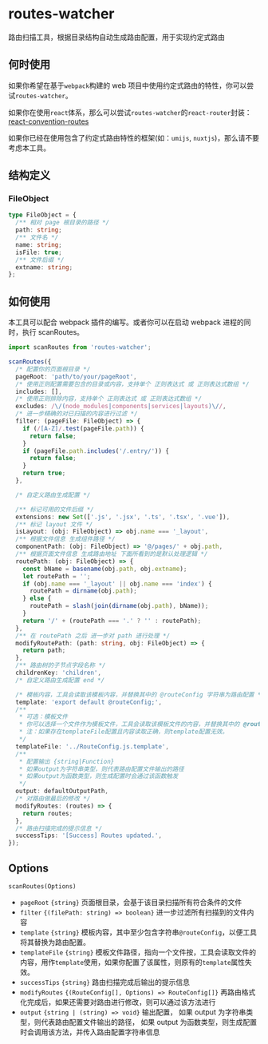 # routes-watcher

路由扫描工具，根据目录结构自动生成路由配置，用于实现约定式路由

## 何时使用

如果你希望在基于`webpack`构建的 web 项目中使用约定式路由的特性，你可以尝试`routes-watcher`。

如果你在使用`react`体系，那么可以尝试`routes-watcher`的`react-router`封装：[react-convention-routes](https://github.com/NicoKam/react-convention-router)

如果你已经在使用包含了约定式路由特性的框架(如：`umijs`, `nuxtjs`)，那么请不要考虑本工具。

## 结构定义

### FileObject

```typescript
type FileObject = {
  /** 相对 page 根目录的路径 */
  path: string;
  /** 文件名 */
  name: string;
  isFile: true;
  /** 文件后缀 */
  extname: string;
};
```

## 如何使用

本工具可以配合 webpack 插件的编写。或者你可以在启动 webpack 进程的同时，执行 scanRoutes。

```typescript
import scanRoutes from 'routes-watcher';

scanRoutes({
  /* 配置你的页面根目录 */
  pageRoot: 'path/to/your/pageRoot',
  /* 使用正则配置需要包含的目录或内容，支持单个 正则表达式 或 正则表达式数组 */
  includes: [],
  /* 使用正则排除内容，支持单个 正则表达式 或 正则表达式数组 */
  excludes: /\/(node_modules|components|services|layouts)\//,
  /* 进一步精确的对已扫描的内容进行过滤 */
  filter: (pageFile: FileObject) => {
    if (/[A-Z]/.test(pageFile.path)) {
      return false;
    }
    if (pageFile.path.includes('/.entry/')) {
      return false;
    }
    return true;
  },

  /* 自定义路由生成配置 */

  /** 标记可用的文件后缀 */
  extensions: new Set(['.js', '.jsx', '.ts', '.tsx', '.vue']),
  /** 标记 layout 文件 */
  isLayout: (obj: FileObject) => obj.name === '_layout',
  /** 根据文件信息 生成组件路径 */
  componentPath: (obj: FileObject) => '@/pages/' + obj.path,
  /** 根据页面文件信息 生成路由地址 下面所看到的是默认处理逻辑 */
  routePath: (obj: FileObject) => {
    const bName = basename(obj.path, obj.extname);
    let routePath = '';
    if (obj.name === '_layout' || obj.name === 'index') {
      routePath = dirname(obj.path);
    } else {
      routePath = slash(join(dirname(obj.path), bName));
    }
    return '/' + (routePath === '.' ? '' : routePath);
  },
  /** 在 routePath 之后 进一步对 path 进行处理 */
  modifyRoutePath: (path: string, obj: FileObject) => {
    return path;
  },
  /** 路由树的子节点字段名称 */
  childrenKey: 'children',
  /* 自定义路由生成配置 end */

  /* 模板内容，工具会读取该模板内容，并替换其中的 @routeConfig 字符串为路由配置 */
  template: 'export default @routeConfig;',
  /**
   * 可选：模板文件
   * 你可以选择一个文件作为模板文件，工具会读取该模板文件的内容，并替换其中的 @routeConfig 字符串为路由配置
   * 注：如果存在templateFile配置且内容读取正确，则template配置无效。
   */
  templateFile: '../RouteConfig.js.template',
  /**
   * 配置输出 {string|Function}
   * 如果output为字符串类型，则代表路由配置文件输出的路径
   * 如果output为函数类型，则生成配置时会通过该函数触发
   */
  output: defaultOutputPath,
  /* 对路由做最后的修改 */
  modifyRoutes: (routes) => {
    return routes;
  },
  /* 路由扫描完成的提示信息 */
  successTips: '[Success] Routes updated.',
});
```

## Options

`scanRoutes(Options)`

- `pageRoot` `{string}` 页面根目录，会基于该目录扫描所有符合条件的文件
- `filter` `{(filePath: string) => boolean}` 进一步过滤所有扫描到的文件内容
- `template` `{string}` 模板内容，其中至少包含字符串`@routeConfig`，以便工具将其替换为路由配置。
- `templateFile` `{string}` 模板文件路径，指向一个文件按，工具会读取文件的内容，用作`template`使用，如果你配置了该属性，则原有的`template`属性失效。
- `successTips` `{string}` 路由扫描完成后输出的提示信息
- `modifyRoutes` `{(RouteConfig[], Options) => RouteConfig[]}` 再路由格式化完成后，如果还需要对路由进行修改，则可以通过该方法进行
- `output` `{string | (string) => void}` 输出配置， 如果 output 为字符串类型，则代表路由配置文件输出的路径， 如果 output 为函数类型，则生成配置时会调用该方法，并传入路由配置字符串信息
